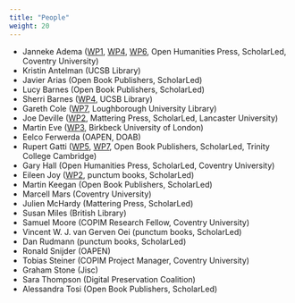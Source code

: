 ```yaml
---
title: "People"
weight: 20
---
```

* Janneke Adema ([WP1](https://b.copim.ac.uk/work-package/wp1/), [WP4](https://b.copim.ac.uk/work-package/wp4/), [WP6](https://b.copim.ac.uk/work-package/wp6/), Open Humanities Press, ScholarLed, Coventry University)
* Kristin Antelman (UCSB Library)
* Javier Arias (Open Book Publishers, ScholarLed)
* Lucy Barnes (Open Book Publishers, ScholarLed)
* Sherri Barnes ([WP4](https://b.copim.ac.uk/work-package/wp4/), UCSB Library)
* Gareth Cole ([WP7](https://b.copim.ac.uk/work-package/wp7/), Loughborough University Library)
* Joe Deville ([WP2](https://b.copim.ac.uk/work-package/wp2/), Mattering Press, ScholarLed, Lancaster University) 
* Martin Eve ([WP3](https://b.copim.ac.uk/work-package/wp3/), Birkbeck University of London)
* Eelco Ferwerda (OAPEN, DOAB)
* Rupert Gatti ([WP5](https://b.copim.ac.uk/work-package/wp5/), [WP7](https://b.copim.ac.uk/work-package/wp7/), Open Book Publishers, ScholarLed, Trinity College Cambridge)
* Gary Hall (Open Humanities Press, ScholarLed, Coventry University)
* Eileen Joy ([WP2](https://b.copim.ac.uk/work-package/wp2/), punctum books, ScholarLed) 
* Martin Keegan (Open Book Publishers, ScholarLed)
* Marcell Mars (Coventry University)
* Julien McHardy (Mattering Press, ScholarLed)
* Susan Miles (British Library)
* Samuel Moore (COPIM Research Fellow, Coventry University)
* Vincent W. J. van Gerven Oei (punctum books, ScholarLed) 
* Dan Rudmann (punctum books, ScholarLed)
* Ronald Snijder (OAPEN)
* Tobias Steiner (COPIM Project Manager, Coventry University)
* Graham Stone (Jisc)
* Sara Thompson (Digital Preservation Coalition)
* Alessandra Tosi (Open Book Publishers, ScholarLed)
